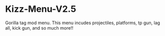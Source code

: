 # Kizz-Menu-V2.5
Gorilla tag mod menu. This menu incudes projectiles, platforms, tp gun, lag all, kick gun, and so much more!!
